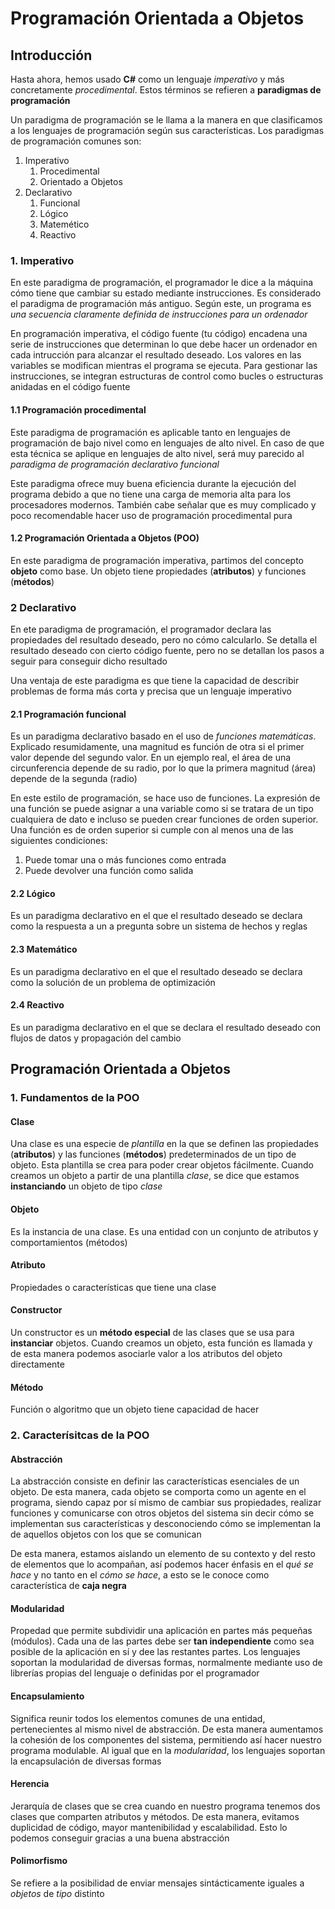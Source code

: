 # Programación Orientada a Objetos

## Introducción

Hasta ahora, hemos usado **C#** como un lenguaje *imperativo* y más concretamente *procedimental*. Estos términos se refieren a **paradigmas de programación**

Un paradigma de programación se le llama a la manera en que clasificamos a los lenguajes de programación según sus características. Los paradigmas de programación comunes son:

1. Imperativo
   1. Procedimental
   2. Orientado a Objetos
2. Declarativo
   1. Funcional
   2. Lógico
   3. Matemético
   4. Reactivo

### 1. Imperativo

En este paradigma de programación, el programador le dice a la máquina cómo tiene que cambiar su estado mediante instrucciones. Es considerado el paradigma de programación más antiguo. Según este, un programa es *una secuencia claramente definida de instrucciones para un ordenador*

En programación imperativa, el código fuente (tu código) encadena una serie de instrucciones que determinan lo que debe hacer un ordenador en cada intrucción para alcanzar el resultado deseado. Los valores en las variables se modifican mientras el programa se ejecuta. Para gestionar las instrucciones, se integran estructuras de control como bucles o estructuras anidadas en el código fuente

#### 1.1 Programación procedimental

Este paradigma de programación es aplicable tanto en lenguajes de programación de bajo nivel como en lenguajes de alto nivel. En caso de que esta técnica se aplique en lenguajes de alto nivel, será muy parecido al *paradigma de programación declarativo funcional*

Este paradigma ofrece muy buena eficiencia durante la ejecución del programa debido a que no tiene una carga de memoria alta para los procesadores modernos. También cabe señalar que es muy complicado y poco recomendable hacer uso de programación procedimental pura

#### 1.2 Programación Orientada a Objetos (POO)

En este paradigma de programación imperativa, partimos del concepto **objeto** como base. Un objeto tiene propiedades (**atributos**) y funciones (**métodos**)

### 2 Declarativo

En ete paradigma de programación, el programador declara las propiedades del resultado deseado, pero no cómo calcularlo. Se detalla el resultado deseado con cierto código fuente, pero no se detallan los pasos a seguir para conseguir dicho resultado

Una ventaja de este paradigma es que tiene la capacidad de describir problemas de forma más corta y precisa que un lenguaje imperativo

#### 2.1 Programación funcional

Es un paradigma declarativo basado en el uso de *funciones matemáticas*. Explicado resumidamente, una magnitud es función de otra si el primer valor depende del segundo valor. En un ejemplo real, el área de una circunferencia depende de su radio, por lo que la primera magnitud (área) depende de la segunda (radio)

En este estilo de programación, se hace uso de funciones. La expresión de una función se puede asignar a una variable como si se tratara de un tipo cualquiera de dato e incluso se pueden crear funciones de orden superior. Una función es de orden superior si cumple con al menos una de las siguientes condiciones:

1. Puede tomar una o más funciones como entrada
2. Puede devolver una función como salida

#### 2.2 Lógico

Es un paradigma declarativo en el que el resultado deseado se declara como la respuesta a un a pregunta sobre un sistema de hechos y reglas

#### 2.3 Matemático

Es un paradigma declarativo en el que el resultado deseado se declara como la solución de un problema de optimización

#### 2.4 Reactivo

Es un paradigma declarativo en el que se declara el resultado deseado con flujos de datos y propagación del cambio

## Programación Orientada a Objetos

### 1. Fundamentos de la POO

#### Clase

Una clase es una especie de *plantilla* en la que se definen las propiedades (**atributos**) y las funciones (**métodos**) predeterminados de un tipo de objeto. Esta plantilla se crea para poder crear objetos fácilmente. Cuando creamos un objeto a partir de una plantilla *clase*, se dice que estamos **instanciando** un objeto de tipo *clase*

#### Objeto

Es la instancia de una clase. Es una entidad con un conjunto de atributos y comportamientos (métodos)

#### Atributo

Propiedades o características que tiene una clase

#### Constructor

Un constructor es un **método especial** de las clases que se usa para **instanciar** objetos. Cuando creamos un objeto, esta función es llamada y de esta manera podemos asociarle valor a los atributos del objeto directamente

#### Método

Función o algoritmo que un objeto tiene capacidad de hacer

### 2. Caracterísitcas de la POO

#### Abstracción

La abstracción consiste en definir las características esenciales de un objeto. De esta manera, cada objeto se comporta como un agente en el programa, siendo capaz por sí mismo de cambiar sus propiedades, realizar funciones y comunicarse con otros objetos del sistema sin decir cómo se implementan sus características y desconociendo cómo se implementan la de aquellos objetos con los que se comunican

De esta manera, estamos aislando un elemento de su contexto y del resto de elementos que lo acompañan, así podemos hacer énfasis en el *qué se hace* y no tanto en el *cómo se hace*, a esto se le conoce como característica de **caja negra**

#### Modularidad

Propedad que permite subdividir una aplicación en partes más pequeñas (módulos). Cada una de las partes debe ser **tan independiente** como sea posible de la aplicación en sí y dee las restantes partes. Los lenguajes soportan la modularidad de diversas formas, normalmente mediante uso de librerías propias del lenguaje o definidas por el programador

#### Encapsulamiento

Significa reunir todos los elementos comunes de una entidad, pertenecientes al mismo nivel de abstracción. De esta manera aumentamos la cohesión de los componentes del sistema, permitiendo así hacer nuestro programa modulable. Al igual que en la *modularidad*, los lenguajes soportan la encapsulación de diversas formas

#### Herencia

Jerarquía de clases que se crea cuando en nuestro programa tenemos dos clases que comparten atributos y métodos. De esta manera, evitamos duplicidad de código, mayor mantenibilidad y escalabilidad. Esto lo podemos conseguir gracias a una buena abstracción

#### Polimorfismo

Se refiere a la posibilidad de enviar mensajes sintácticamente iguales a *objetos* de *tipo* distinto